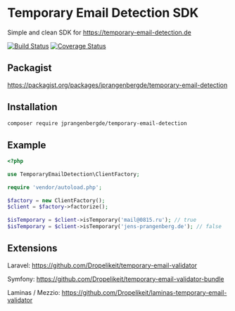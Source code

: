 # Temporary Email Detection SDK
Simple and clean SDK for https://temporary-email-detection.de

[![Build Status](https://travis-ci.org/jprangenbergde/temporary-email-detection.svg?branch=master)](https://travis-ci.org/jprangenbergde/temporary-email-detection)
[![Coverage Status](https://coveralls.io/repos/github/jprangenbergde/temporary-email-detection/badge.svg?branch=master)](https://coveralls.io/github/jprangenbergde/temporary-email-detection?branch=master)

## Packagist
https://packagist.org/packages/jprangenbergde/temporary-email-detection

## Installation
```bash
composer require jprangenbergde/temporary-email-detection
```

## Example
```php
<?php
    
use TemporaryEmailDetection\ClientFactory;
    
require 'vendor/autoload.php';
    
$factory = new ClientFactory();
$client = $factory->factorize();
    
$isTemporary = $client->isTemporary('mail@0815.ru'); // true
$isTemporary = $client->isTemporary('jens-prangenberg.de'); // false
 ```
## Extensions
Laravel: https://github.com/Dropelikeit/temporary-email-validator

Symfony: https://github.com/Dropelikeit/temporary-email-validator-bundle

Laminas / Mezzio: https://github.com/Dropelikeit/laminas-temporary-email-validator
